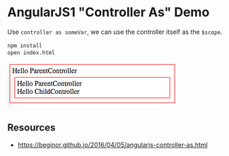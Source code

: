 AngularJS1 "Controller As" Demo
===============================

Use `controller as someVar`, we can use the controller itself as the `$scope`.

```
npm install
open index.html
```

![demo](./images/demo.jpg)

Resources
---------

- <https://beginor.github.io/2016/04/05/angularjs-controller-as.html>